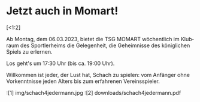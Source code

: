 # Jetzt auch in Momart!

[<1:2] 

Ab Montag, dem 06.03.2023, bietet die TSG MOMART wö­chent­lich im Klub­raum des Sportler­heims die Gele­genheit, die Geheim­nisse des könig­lichen Spiels zu erlernen.

Los geht's um 17:30 Uhr (bis ca. 19:00 Uhr).

Will­kom­men ist jeder, der Lust hat, Schach zu spielen: vom An­fäng­er ohne Vor­kennt­nis­se jeden Alters bis zum er­fahr­en­en Ver­eins­spieler.

:[1] img/schach4jedermann.jpg
:[2] downloads/schach4jedermann.pdf
